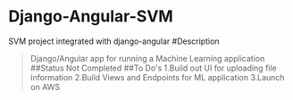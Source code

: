 # Django-Angular-SVM
SVM project integrated with django-angular
#Description
>Django/Angular app for running a Machine Learning application
##Status
>Not Completed
##To Do's
1.Build out UI for uploading file information
2.Build Views and Endpoints for ML application
3.Launch on AWS
